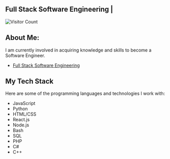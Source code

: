 ## Full Stack Software Engineering |

![Visitor Count](https://visitor-badge.glitch.me/badge?page_id=nimba005.nimba005)

## About Me:
I am currently involved in acquiring knowledge and skills to become a Software Engineer.
* [Full Stack Software Engineering](https://github.com/nimba005)

## My Tech Stack

Here are some of the programming languages and technologies I work with:

- JavaScript
- Python
- HTML/CSS
- React.js
- Node.js
- Bash
- SQL
- PHP
- C#
- C++

